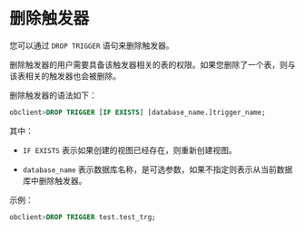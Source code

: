 删除触发器 
==========================

您可以通过 `DROP TRIGGER` 语句来删除触发器。

删除触发器的用户需要具备该触发器相关的表的权限。如果您删除了一个表，则与该表相关的触发器也会被删除。

删除触发器的语法如下：

```sql
obclient>DROP TRIGGER [IF EXISTS] [database_name.]trigger_name;
```



其中：

* `IF EXISTS` 表示如果创建的视图已经存在，则重新创建视图。

  

* `database_name` 表示数据库名称，是可选参数，如果不指定则表示从当前数据库中删除触发器。

  




示例：

```sql
obclient>DROP TRIGGER test.test_trg;
```


